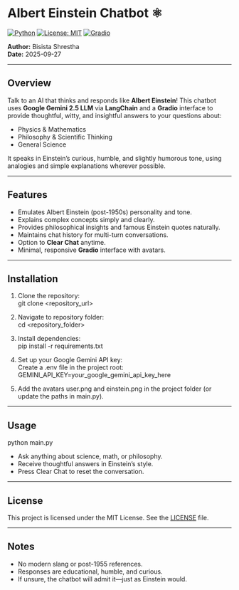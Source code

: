 # Albert Einstein Chatbot ⚛️

[![Python](https://img.shields.io/badge/python-3.9+-blue)](https://www.python.org/)
[![License: MIT](https://img.shields.io/badge/License-MIT-yellow.svg)](LICENSE)
[![Gradio](https://img.shields.io/badge/Gradio-UI-success)](https://gradio.app/)

**Author:** Bisista Shrestha  
**Date:** 2025-09-27  

---

## Overview
Talk to an AI that thinks and responds like **Albert Einstein**! This chatbot uses **Google Gemini 2.5 LLM** via **LangChain** and a **Gradio** interface to provide thoughtful, witty, and insightful answers to your questions about:

- Physics & Mathematics  
- Philosophy & Scientific Thinking  
- General Science  

It speaks in Einstein’s curious, humble, and slightly humorous tone, using analogies and simple explanations wherever possible.

---

## Features
- Emulates Albert Einstein (post-1950s) personality and tone.  
- Explains complex concepts simply and clearly.  
- Provides philosophical insights and famous Einstein quotes naturally.  
- Maintains chat history for multi-turn conversations.  
- Option to **Clear Chat** anytime.  
- Minimal, responsive **Gradio** interface with avatars.  

---

## Installation

1. Clone the repository:    
git clone <repository_url>

2. Navigate to repository folder:   
cd <repository_folder>

3. Install dependencies:    
pip install -r requirements.txt

4. Set up your Google Gemini API key:   
Create a .env file in the project root:      
GEMINI_API_KEY=your_google_gemini_api_key_here

5. Add the avatars user.png and einstein.png in the project folder (or update the paths in main.py).

---

## Usage
python main.py

- Ask anything about science, math, or philosophy.
- Receive thoughtful answers in Einstein’s style.
- Press Clear Chat to reset the conversation.

---

## License
This project is licensed under the MIT License. See the [LICENSE](LICENSE) file.

---

## Notes
- No modern slang or post-1955 references.
- Responses are educational, humble, and curious.
- If unsure, the chatbot will admit it—just as Einstein would.




